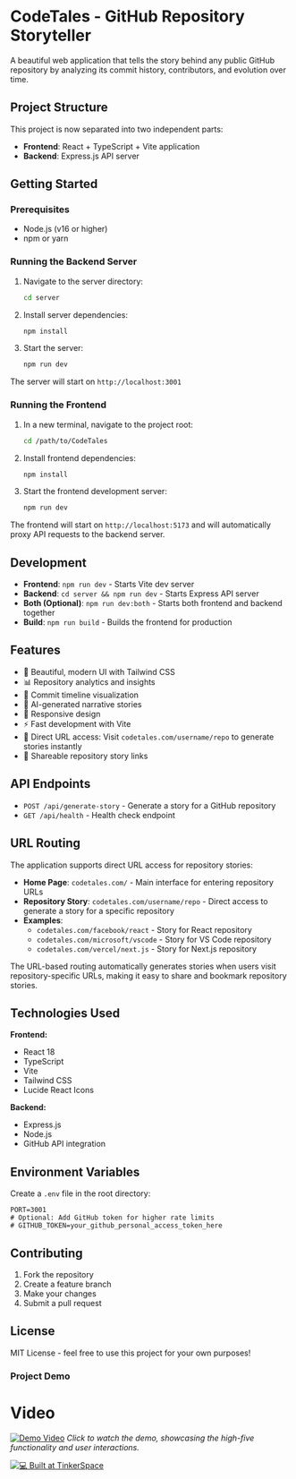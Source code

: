 # CodeTales - GitHub Repository Storyteller

A beautiful web application that tells the story behind any public GitHub repository by analyzing its commit history, contributors, and evolution over time.

## Project Structure

This project is now separated into two independent parts:

- **Frontend**: React + TypeScript + Vite application
- **Backend**: Express.js API server

## Getting Started

### Prerequisites

- Node.js (v16 or higher)
- npm or yarn

### Running the Backend Server

1. Navigate to the server directory:
   ```bash
   cd server
   ```

2. Install server dependencies:
   ```bash
   npm install
   ```

3. Start the server:
   ```bash
   npm run dev
   ```

The server will start on `http://localhost:3001`

### Running the Frontend

1. In a new terminal, navigate to the project root:
   ```bash
   cd /path/to/CodeTales
   ```

2. Install frontend dependencies:
   ```bash
   npm install
   ```

3. Start the frontend development server:
   ```bash
   npm run dev
   ```

The frontend will start on `http://localhost:5173` and will automatically proxy API requests to the backend server.

## Development

- **Frontend**: `npm run dev` - Starts Vite dev server
- **Backend**: `cd server && npm run dev` - Starts Express API server
- **Both (Optional)**: `npm run dev:both` - Starts both frontend and backend together
- **Build**: `npm run build` - Builds the frontend for production

## Features

- 🎨 Beautiful, modern UI with Tailwind CSS
- 📊 Repository analytics and insights
- 📅 Commit timeline visualization
- 🤖 AI-generated narrative stories
- 📱 Responsive design
- ⚡ Fast development with Vite
- 🔗 Direct URL access: Visit `codetales.com/username/repo` to generate stories instantly
- 🔄 Shareable repository story links

## API Endpoints

- `POST /api/generate-story` - Generate a story for a GitHub repository
- `GET /api/health` - Health check endpoint

## URL Routing

The application supports direct URL access for repository stories:

- **Home Page**: `codetales.com/` - Main interface for entering repository URLs
- **Repository Story**: `codetales.com/username/repo` - Direct access to generate a story for a specific repository
- **Examples**:
  - `codetales.com/facebook/react` - Story for React repository
  - `codetales.com/microsoft/vscode` - Story for VS Code repository
  - `codetales.com/vercel/next.js` - Story for Next.js repository

The URL-based routing automatically generates stories when users visit repository-specific URLs, making it easy to share and bookmark repository stories.

## Technologies Used

**Frontend:**
- React 18
- TypeScript
- Vite
- Tailwind CSS
- Lucide React Icons

**Backend:**
- Express.js
- Node.js
- GitHub API integration

## Environment Variables

Create a `.env` file in the root directory:

```env
PORT=3001
# Optional: Add GitHub token for higher rate limits
# GITHUB_TOKEN=your_github_personal_access_token_here
```

## Contributing

1. Fork the repository
2. Create a feature branch
3. Make your changes
4. Submit a pull request

## License

MIT License - feel free to use this project for your own purposes!

### Project Demo
# Video
[![Demo Video](documentation/demo-video.png)](documentation/project_video.mp4)
*Click to watch the demo, showcasing the high-five functionality and user interactions.*

[![💻 Built at TinkerSpace](https://img.shields.io/badge/Built%20at-TinkerSpace-blueviolet?style=for-the-badge&label=%F0%9F%92%BBBuilt%20at&labelColor=turquoise&color=white)](https://tinkerhub.org/tinkerspace)
